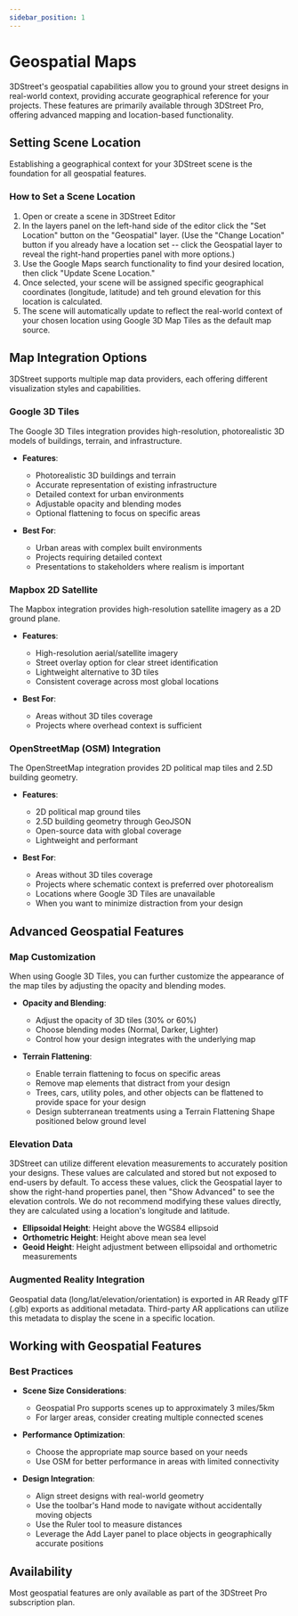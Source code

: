 ```yaml
---
sidebar_position: 1
---
```


# Geospatial Maps

3DStreet's geospatial capabilities allow you to ground your street designs in real-world context, providing accurate geographical reference for your projects. These features are primarily available through 3DStreet Pro, offering advanced mapping and location-based functionality.

## Setting Scene Location

Establishing a geographical context for your 3DStreet scene is the foundation for all geospatial features.

### How to Set a Scene Location

1. Open or create a scene in 3DStreet Editor
2. In the layers panel on the left-hand side of the editor click the "Set Location" button on the "Geospatial" layer. (Use the "Change Location" button if you already have a location set -- click the Geospatial layer to reveal the right-hand properties panel with more options.)
3. Use the Google Maps search functionality to find your desired location, then click "Update Scene Location."
4. Once selected, your scene will be assigned specific geographical coordinates (longitude, latitude) and teh ground elevation for this location is calculated.
5. The scene will automatically update to reflect the real-world context of your chosen location using Google 3D Map Tiles as the default map source.

## Map Integration Options

3DStreet supports multiple map data providers, each offering different visualization styles and capabilities.

### Google 3D Tiles

The Google 3D Tiles integration provides high-resolution, photorealistic 3D models of buildings, terrain, and infrastructure.

* **Features**:
  * Photorealistic 3D buildings and terrain
  * Accurate representation of existing infrastructure
  * Detailed context for urban environments
  * Adjustable opacity and blending modes
  * Optional flattening to focus on specific areas

* **Best For**:
  * Urban areas with complex built environments
  * Projects requiring detailed context
  * Presentations to stakeholders where realism is important

### Mapbox 2D Satellite

The Mapbox integration provides high-resolution satellite imagery as a 2D ground plane.

* **Features**:
  * High-resolution aerial/satellite imagery
  * Street overlay option for clear street identification
  * Lightweight alternative to 3D tiles
  * Consistent coverage across most global locations

* **Best For**:
  * Areas without 3D tiles coverage
  * Projects where overhead context is sufficient

### OpenStreetMap (OSM) Integration

The OpenStreetMap integration provides 2D political map tiles and 2.5D building geometry.

* **Features**:
  * 2D political map ground tiles
  * 2.5D building geometry through GeoJSON
  * Open-source data with global coverage
  * Lightweight and performant

* **Best For**:
  * Areas without 3D tiles coverage
  * Projects where schematic context is preferred over photorealism
  * Locations where Google 3D Tiles are unavailable
  * When you want to minimize distraction from your design

## Advanced Geospatial Features

### Map Customization

When using Google 3D Tiles, you can further customize the appearance of the map tiles by adjusting the opacity and blending modes.

* **Opacity and Blending**:
  * Adjust the opacity of 3D tiles (30% or 60%)
  * Choose blending modes (Normal, Darker, Lighter)
  * Control how your design integrates with the underlying map

* **Terrain Flattening**:
  * Enable terrain flattening to focus on specific areas
  * Remove map elements that distract from your design 
  * Trees, cars, utility poles, and other objects can be flattened to provide space for your design
  * Design subterranean treatments using a Terrain Flattening Shape positioned below ground level

### Elevation Data

3DStreet can utilize different elevation measurements to accurately position your designs. These values are calculated and stored but not exposed to end-users by default. To access these values, click the Geospatial layer to show the right-hand properties panel, then "Show Advanced" to see the elevation controls. We do not recommend modifying these values directly, they are calculated using a location's longitude and latitude.

* **Ellipsoidal Height**: Height above the WGS84 ellipsoid
* **Orthometric Height**: Height above mean sea level
* **Geoid Height**: Height adjustment between ellipsoidal and orthometric measurements

### Augmented Reality Integration

Geospatial data (long/lat/elevation/orientation) is exported in AR Ready glTF (.glb) exports as additional metadata. Third-party AR applications can utilize this metadata to display the scene in a specific location.

## Working with Geospatial Features

### Best Practices

* **Scene Size Considerations**:
  * Geospatial Pro supports scenes up to approximately 3 miles/5km
  * For larger areas, consider creating multiple connected scenes

* **Performance Optimization**:
  * Choose the appropriate map source based on your needs
  * Use OSM for better performance in areas with limited connectivity

* **Design Integration**:
  * Align street designs with real-world geometry
  * Use the toolbar's Hand mode to navigate without accidentally moving objects
  * Use the Ruler tool to measure distances
  * Leverage the Add Layer panel to place objects in geographically accurate positions

## Availability

Most geospatial features are only available as part of the 3DStreet Pro subscription plan.